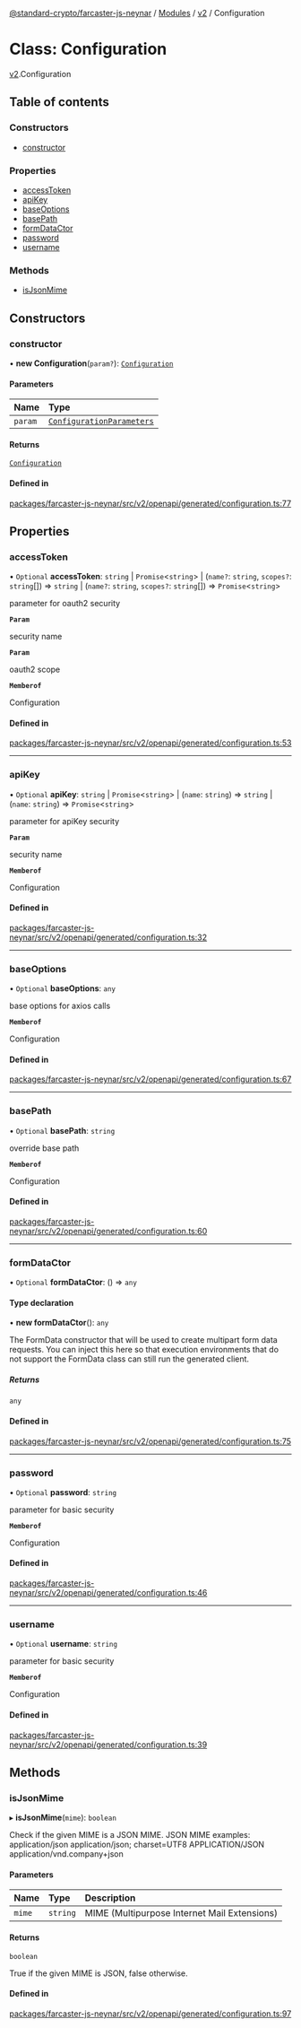 [@standard-crypto/farcaster-js-neynar](../README.md) / [Modules](../modules.md) / [v2](../modules/v2.md) / Configuration

# Class: Configuration

[v2](../modules/v2.md).Configuration

## Table of contents

### Constructors

- [constructor](v2.Configuration.md#constructor)

### Properties

- [accessToken](v2.Configuration.md#accesstoken)
- [apiKey](v2.Configuration.md#apikey)
- [baseOptions](v2.Configuration.md#baseoptions)
- [basePath](v2.Configuration.md#basepath)
- [formDataCtor](v2.Configuration.md#formdatactor)
- [password](v2.Configuration.md#password)
- [username](v2.Configuration.md#username)

### Methods

- [isJsonMime](v2.Configuration.md#isjsonmime)

## Constructors

### constructor

• **new Configuration**(`param?`): [`Configuration`](v2.Configuration.md)

#### Parameters

| Name | Type |
| :------ | :------ |
| `param` | [`ConfigurationParameters`](../interfaces/v2.ConfigurationParameters.md) |

#### Returns

[`Configuration`](v2.Configuration.md)

#### Defined in

[packages/farcaster-js-neynar/src/v2/openapi/generated/configuration.ts:77](https://github.com/standard-crypto/farcaster-js/blob/main/packages/farcaster-js-neynar/src/v2/openapi/generated/configuration.ts#L77)

## Properties

### accessToken

• `Optional` **accessToken**: `string` \| `Promise`\<`string`\> \| (`name?`: `string`, `scopes?`: `string`[]) => `string` \| (`name?`: `string`, `scopes?`: `string`[]) => `Promise`\<`string`\>

parameter for oauth2 security

**`Param`**

security name

**`Param`**

oauth2 scope

**`Memberof`**

Configuration

#### Defined in

[packages/farcaster-js-neynar/src/v2/openapi/generated/configuration.ts:53](https://github.com/standard-crypto/farcaster-js/blob/main/packages/farcaster-js-neynar/src/v2/openapi/generated/configuration.ts#L53)

___

### apiKey

• `Optional` **apiKey**: `string` \| `Promise`\<`string`\> \| (`name`: `string`) => `string` \| (`name`: `string`) => `Promise`\<`string`\>

parameter for apiKey security

**`Param`**

security name

**`Memberof`**

Configuration

#### Defined in

[packages/farcaster-js-neynar/src/v2/openapi/generated/configuration.ts:32](https://github.com/standard-crypto/farcaster-js/blob/main/packages/farcaster-js-neynar/src/v2/openapi/generated/configuration.ts#L32)

___

### baseOptions

• `Optional` **baseOptions**: `any`

base options for axios calls

**`Memberof`**

Configuration

#### Defined in

[packages/farcaster-js-neynar/src/v2/openapi/generated/configuration.ts:67](https://github.com/standard-crypto/farcaster-js/blob/main/packages/farcaster-js-neynar/src/v2/openapi/generated/configuration.ts#L67)

___

### basePath

• `Optional` **basePath**: `string`

override base path

**`Memberof`**

Configuration

#### Defined in

[packages/farcaster-js-neynar/src/v2/openapi/generated/configuration.ts:60](https://github.com/standard-crypto/farcaster-js/blob/main/packages/farcaster-js-neynar/src/v2/openapi/generated/configuration.ts#L60)

___

### formDataCtor

• `Optional` **formDataCtor**: () => `any`

#### Type declaration

• **new formDataCtor**(): `any`

The FormData constructor that will be used to create multipart form data
requests. You can inject this here so that execution environments that
do not support the FormData class can still run the generated client.

##### Returns

`any`

#### Defined in

[packages/farcaster-js-neynar/src/v2/openapi/generated/configuration.ts:75](https://github.com/standard-crypto/farcaster-js/blob/main/packages/farcaster-js-neynar/src/v2/openapi/generated/configuration.ts#L75)

___

### password

• `Optional` **password**: `string`

parameter for basic security

**`Memberof`**

Configuration

#### Defined in

[packages/farcaster-js-neynar/src/v2/openapi/generated/configuration.ts:46](https://github.com/standard-crypto/farcaster-js/blob/main/packages/farcaster-js-neynar/src/v2/openapi/generated/configuration.ts#L46)

___

### username

• `Optional` **username**: `string`

parameter for basic security

**`Memberof`**

Configuration

#### Defined in

[packages/farcaster-js-neynar/src/v2/openapi/generated/configuration.ts:39](https://github.com/standard-crypto/farcaster-js/blob/main/packages/farcaster-js-neynar/src/v2/openapi/generated/configuration.ts#L39)

## Methods

### isJsonMime

▸ **isJsonMime**(`mime`): `boolean`

Check if the given MIME is a JSON MIME.
JSON MIME examples:
  application/json
  application/json; charset=UTF8
  APPLICATION/JSON
  application/vnd.company+json

#### Parameters

| Name | Type | Description |
| :------ | :------ | :------ |
| `mime` | `string` | MIME (Multipurpose Internet Mail Extensions) |

#### Returns

`boolean`

True if the given MIME is JSON, false otherwise.

#### Defined in

[packages/farcaster-js-neynar/src/v2/openapi/generated/configuration.ts:97](https://github.com/standard-crypto/farcaster-js/blob/main/packages/farcaster-js-neynar/src/v2/openapi/generated/configuration.ts#L97)
